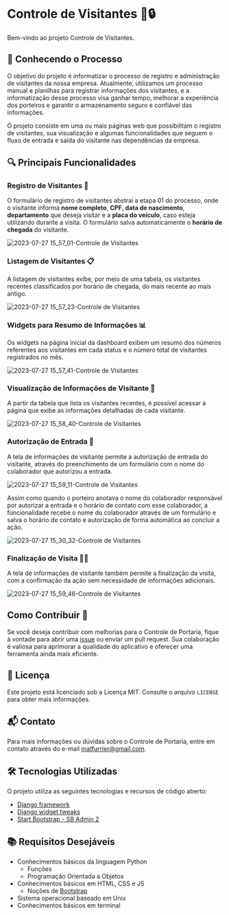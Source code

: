 # Controle de Visitantes 🏢🔒

Bem-vindo ao projeto Controle de Visitantes. 

## 🏢 Conhecendo o Processo

O objetivo do projeto é informatizar o processo de registro e administração de visitantes da nossa empresa. Atualmente, utilizamos um processo manual e planilhas para registrar informações dos visitantes, e a informatização desse processo visa ganhar tempo, melhorar a experiência dos porteiros e garantir o armazenamento seguro e confiável das informações.

O projeto consiste em uma ou mais páginas web que possibilitam o registro de visitantes, sua visualização e algumas funcionalidades que seguem o fluxo de entrada e saída do visitante nas dependências da empresa.

## 🔍 Principais Funcionalidades

### Registro de Visitantes 📝

O formulário de registro de visitantes abstrai a etapa 01 do processo, onde o visitante informa **nome completo**, **CPF**, **data de nascimento**, **departamento** que deseja visitar e a **placa do veículo**, caso esteja utilizando durante a visita. O formulário salva automaticamente o **horário de chegada** do visitante.

![2023-07-27 15_57_01-Controle de Visitantes](https://github.com/matfurrier/controle-portaria/assets/30526394/16b80bcd-355b-453d-9018-3c76d797897b)

### Listagem de Visitantes 📋

A listagem de visitantes exibe, por meio de uma tabela, os visitantes recentes classificados por horário de chegada, do mais recente ao mais antigo.

![2023-07-27 15_57_23-Controle de Visitantes](https://github.com/matfurrier/controle-portaria/assets/30526394/64b2fd24-ad1d-4d31-8726-e9216be800f5)

### Widgets para Resumo de Informações 📊

Os widgets na página inicial da dashboard exibem um resumo dos números referentes aos visitantes em cada status e o número total de visitantes registrados no mês.

![2023-07-27 15_57_41-Controle de Visitantes](https://github.com/matfurrier/controle-portaria/assets/30526394/a0f216b3-5ec9-4759-b90b-af7ca56ef813)

### Visualização de Informações de Visitante 👀

A partir da tabela que lista os visitantes recentes, é possível acessar a página que exibe as informações detalhadas de cada visitante.

![2023-07-27 15_58_40-Controle de Visitantes](https://github.com/matfurrier/controle-portaria/assets/30526394/ae29c617-34a0-4302-8c55-18cbfd2ec388)

### Autorização de Entrada 🚪

A tela de informações de visitante permite a autorização de entrada do visitante, através do preenchimento de um formulário com o nome do colaborador que autorizou a entrada.

![2023-07-27 15_59_11-Controle de Visitantes](https://github.com/matfurrier/controle-portaria/assets/30526394/c9f96b52-5be8-43fa-b639-f975cf50eb49)

Assim como quando o porteiro anotava o nome do colaborador responsável por autorizar a entrada e o horário de contato com esse colaborador, a funcionalidade recebe o nome do colaborador através de um formulário e salva o horário de contato e autorização de forma automática ao concluir a ação.

![2023-07-27 15_30_32-Controle de Visitantes](https://github.com/matfurrier/controle-portaria/assets/30526394/935c553c-6047-4151-822d-0499f2d0d557)

### Finalização de Visita 🚪🚶

A tela de informações de visitante também permite a finalização da visita, com a confirmação da ação sem necessidade de informações adicionais.

![2023-07-27 15_59_46-Controle de Visitantes](https://github.com/matfurrier/controle-portaria/assets/30526394/ff9a10dd-56cd-4705-9498-2bbaa9bfc8aa)


## Como Contribuir 👥

Se você deseja contribuir com melhorias para o Controle de Portaria, fique à vontade para abrir uma [issue](https://github.com/matfurrier/controle-portaria/issues) ou enviar um pull request. Sua colaboração é valiosa para aprimorar a qualidade do aplicativo e oferecer uma ferramenta ainda mais eficiente.

## 📄 Licença

Este projeto está licenciado sob a Licença MIT. Consulte o arquivo `LICENSE` para obter mais informações.

## 📬 Contato

Para mais informações ou dúvidas sobre o Controle de Portaria, entre em contato através do e-mail matfurrier@gmail.com.

## 🛠️ Tecnologias Utilizadas

O projeto utiliza as seguintes tecnologias e recursos de código aberto:

* [Django framework](https://www.djangoproject.com/)
* [Django widget tweaks](https://github.com/jazzband/django-widget-tweaks)
* [Start Bootstrap - SB Admin 2](https://github.com/BlackrockDigital/startbootstrap-sb-admin-2)

## 📚 Requisitos Desejáveis

* Conhecimentos básicos da linguagem Python
  * Funções
  * Programação Orientada a Objetos
* Conhecimentos básicos em HTML, CSS e JS
  * Noções de [Bootstrap](https://getbootstrap.com/)
* Sistema operacional baseado em Unix
* Conhecimentos básicos em terminal


